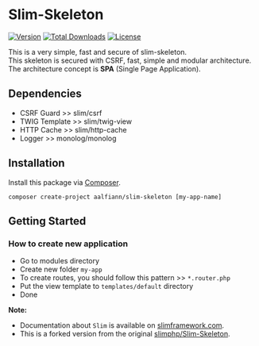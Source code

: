 # Slim-Skeleton

[![Version](https://img.shields.io/badge/stable-1.1.0-green.svg)](https://github.com/aalfiann/slim-skeleton)
[![Total Downloads](https://poser.pugx.org/aalfiann/slim-skeleton/downloads)](https://packagist.org/packages/aalfiann/slim-skeleton)
[![License](https://poser.pugx.org/aalfiann/slim-skeleton/license)](https://github.com/aalfiann/slim-skeleton/blob/HEAD/LICENSE.md)

This is a very simple, fast and secure of slim-skeleton.  
This skeleton is secured with CSRF, fast, simple and modular architecture.  
The architecture concept is **SPA** (Single Page Application).

## Dependencies
- CSRF Guard >> slim/csrf
- TWIG Template >> slim/twig-view
- HTTP Cache >> slim/http-cache
- Logger >> monolog/monolog

## Installation

Install this package via [Composer](https://getcomposer.org/).
```
composer create-project aalfiann/slim-skeleton [my-app-name]
```

## Getting Started

### How to create new application
- Go to modules directory
- Create new folder `my-app`
- To create routes, you should follow this pattern >> `*.router.php`
- Put the view template to `templates/default` directory
- Done

**Note:**  
- Documentation about `Slim` is available on [slimframework.com](http://slimframework.com).
- This is a forked version from the original [slimphp/Slim-Skeleton](https://github.com/slimphp/Slim-Skeleton).